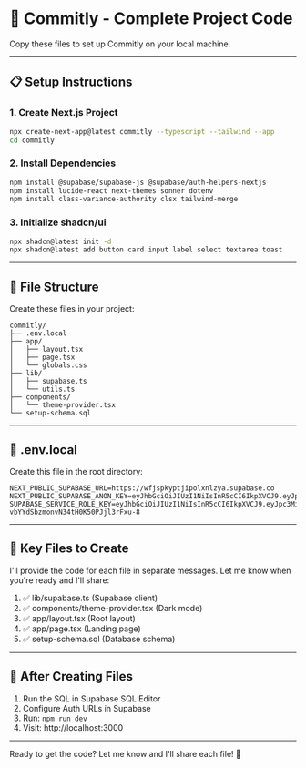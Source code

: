 # 🚀 Commitly - Complete Project Code

Copy these files to set up Commitly on your local machine.

---

## 📋 Setup Instructions

### 1. Create Next.js Project
```bash
npx create-next-app@latest commitly --typescript --tailwind --app
cd commitly
```

### 2. Install Dependencies
```bash
npm install @supabase/supabase-js @supabase/auth-helpers-nextjs
npm install lucide-react next-themes sonner dotenv
npm install class-variance-authority clsx tailwind-merge
```

### 3. Initialize shadcn/ui
```bash
npx shadcn@latest init -d
npx shadcn@latest add button card input label select textarea toast
```

---

## 📁 File Structure

Create these files in your project:

```
commitly/
├── .env.local
├── app/
│   ├── layout.tsx
│   ├── page.tsx
│   └── globals.css
├── lib/
│   ├── supabase.ts
│   └── utils.ts
├── components/
│   └── theme-provider.tsx
└── setup-schema.sql
```

---

## 🔐 .env.local

Create this file in the root directory:

```env
NEXT_PUBLIC_SUPABASE_URL=https://wfjspkyptjipolxnlzya.supabase.co
NEXT_PUBLIC_SUPABASE_ANON_KEY=eyJhbGciOiJIUzI1NiIsInR5cCI6IkpXVCJ9.eyJpc3MiOiJzdXBhYmFzZSIsInJlZiI6IndmanNwa3lwdGppcG9seG5senlhIiwicm9sZSI6ImFub24iLCJpYXQiOjE3NTk4NjQyNDUsImV4cCI6MjA3NTQ0MDI0NX0.-6yXGwfikK3BZd0VGDTx0rYBGA28wJs0_OKoAvu7Pjo
SUPABASE_SERVICE_ROLE_KEY=eyJhbGciOiJIUzI1NiIsInR5cCI6IkpXVCJ9.eyJpc3MiOiJzdXBhYmFzZSIsInJlZiI6IndmanNwa3lwdGppcG9seG5senlhIiwicm9sZSI6InNlcnZpY2Vfcm9sZSIsImlhdCI6MTc1OTg2NDI0NSwiZXhwIjoyMDc1NDQwMjQ1fQ.uCZaCANDmu-vbYYdSbzmonvN34tH0K50PJjl3rFxu-8
```

---

## 📄 Key Files to Create

I'll provide the code for each file in separate messages.
Let me know when you're ready and I'll share:

1. ✅ lib/supabase.ts (Supabase client)
2. ✅ components/theme-provider.tsx (Dark mode)
3. ✅ app/layout.tsx (Root layout)
4. ✅ app/page.tsx (Landing page)
5. ✅ setup-schema.sql (Database schema)

---

## 🎯 After Creating Files

1. Run the SQL in Supabase SQL Editor
2. Configure Auth URLs in Supabase
3. Run: `npm run dev`
4. Visit: http://localhost:3000

---

Ready to get the code? Let me know and I'll share each file! 🚀
